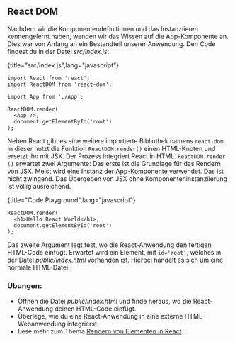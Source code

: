 ## React DOM

Nachdem wir die Komponentendefinitionen und das Instanziieren kennengelernt haben, wenden wir das Wissen auf die App-Komponente an. Dies war von Anfang an ein Bestandteil unserer Anwendung. Den Code findest du in der Datei *src/index.js*:

{title="src/index.js",lang="javascript"}
~~~~~~~
import React from 'react';
import ReactDOM from 'react-dom';

import App from './App';

ReactDOM.render(
  <App />,
  document.getElementById('root')
);
~~~~~~~

Neben React gibt es eine weitere importierte Bibliothek namens `react-dom`. In dieser nutzt die Funktion `ReactDOM.render()` einen HTML-Knoten und ersetzt ihn mit JSX. Der Prozess integriert React in HTML. `ReactDOM.render ()` erwartet zwei Argumente: Das erste ist die Grundlage für das Rendern von JSX. Meist wird eine Instanz der App-Komponente verwendet. Das ist nicht zwingend. Das Übergeben von JSX ohne Komponenteninstanziierung ist völlig ausreichend.

{title="Code Playground",lang="javascript"}
~~~~~~~
ReactDOM.render(
  <h1>Hello React World</h1>,
  document.getElementById('root')
);
~~~~~~~

Das zweite Argument legt fest, wo die React-Anwendung den fertigen HTML-Code einfügt. Erwartet wird ein Element, mit `id='root'`, welches in der Datei *public/index.html* vorhanden ist. Hierbei handelt es sich um eine normale HTML-Datei.

### Übungen:

* Öffnen die Datei *public/index.html* und finde heraus, wo die React-Anwendung deinen HTML-Code einfügt.
* Überlege, wie du eine React-Anwendung in eine externe HTML-Webanwendung integrierst.
* Lese mehr zum Thema [Rendern von Elementen in React](https://de.reactjs.org/docs/rendering-elements.html).

